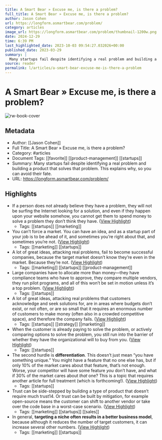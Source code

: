 ```yaml
---
title: A Smart Bear » Excuse me, is there a problem?
full_title: A Smart Bear » Excuse me, is there a problem?
author: Jason Cohen
url: https://longform.asmartbear.com/problem/
category: articles
image_url: https://longform.asmartbear.com/problem/thumbnail-1200w.png
date: 2024-12-29
time: 6:39 PM
last_highlighted_date: 2023-10-03 09:54:27.032026+00:00
published_date: 2023-03-29
summary: |
  Many startups fail despite identifying a real problem and building a product that solves that problem. This explains why, so you can avoid their fate.
source: reader
permalink: l/articles/a-smart-bear-excuse-me-is-there-a-problem
---
```

# A Smart Bear » Excuse me, is there a problem?

![rw-book-cover](https://longform.asmartbear.com/problem/thumbnail-1200w.png)

## Metadata
- Author: [[Jason Cohen]]
- Full Title: A Smart Bear » Excuse me, is there a problem?
- Category: #articles
- Document Tags: [[favorite]] [[product-management]] [[startups]] 
- Summary: Many startups fail despite identifying a real problem and building a product that solves that problem. This explains why, so you can avoid their fate.
- URL: https://longform.asmartbear.com/problem/

## Highlights
- If a person does not already believe they have a problem, they will not be surfing the Internet looking for a solution, and even if they happen upon your website somehow, you cannot get them to spend money to solve a problem they don’t think they have. ([View Highlight](https://read.readwise.io/read/01h1bhza75scafve75yzbkjfw2))
    - Tags: [[startups]] [[marketing]] 
- You can’t force a market. You can have an idea, and as a startup part of your job is to be ahead of it, and sometimes you’re right about that, and sometimes you’re not. ([View Highlight](https://read.readwise.io/read/01h1bhytaj48z1114yaqw9v90d))
    - Tags: [[marketing]] [[startups]] 
- A lot of great ideas, attacking real problems, fail to become successful companies, because the target market doesn’t know they’re even in the market. Because they’re not. ([View Highlight](https://read.readwise.io/read/01h1bj28hvke5hhszxhzr8p43z))
    - Tags: [[marketing]] [[startups]] [[product-management]] 
- Large companies have to allocate more than money—they have compliance teams who have to approve, they compare multiple vendors, they run pilot programs, and all of this won’t be set in motion unless it’s a top problem. ([View Highlight](https://read.readwise.io/read/01h1bj5882vesye0dwfnez7vgm))
    - Tags: [[startups]] 
- A lot of great ideas, attacking real problems that customers acknowledge and seek solutions for, are in areas where budgets don’t exist, or not often, or are so small that it requires an enormous number of customers to make money (often also in a crowded competitive space), and therefore the company fails. ([View Highlight](https://read.readwise.io/read/01h1bj7dfnatata7apzq9dbhze))
    - Tags: [[startups]] [[strategy]] [[marketing]] 
- When the customer is already paying to solve the problem, or actively comparing options to solve the problem, you still run into the barrier of whether they have the organizational will to buy from you. ([View Highlight](https://read.readwise.io/read/01h1bjbvc00c4etw3jt4degnns))
    - Tags: [[startups]] 
- The second hurdle is **differentiation**. This doesn’t just mean “you have something unique.” You might have a feature that no one else has, but if only 10% of the market cares about that feature, that’s not enough. Worse, your competitor will have some feature *you* don’t have, and what if 30% of the market cares about *that* one? This is a topic that requires another article for full treatment (which is forthcoming!). ([View Highlight](https://read.readwise.io/read/01h1bje4z0y1e4ee801g1rbgcx))
    - Tags: [[startups]] 
- Trust can be side-stepped by building a type of product that doesn’t require much trust14. Or trust can be built by mitigation, for example open-source means the customer can shift to another vendor or take over the code base in a worst-case scenario. ([View Highlight](https://read.readwise.io/read/01h1bjfkbn0cz7rfafkjg6faw7))
    - Tags: [[marketing]] [[startups]] [[sales]] 
- In general, **targeting a niche often results in a better business model**, because although it reduces the number of target customers, it can increase several other numbers. ([View Highlight](https://read.readwise.io/read/01h1bjw5txp61pekha5qg21nyk))
    - Tags: [[marketing]] [[startups]] 


